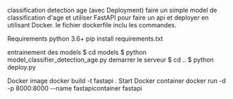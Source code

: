 classification detection age (avec Deployment)
faire un simple model de classification d'age et utiliser FastAPI pour faire un api et deployer en utilisant Docker. le fichier dockerfile inclu les commandes.

Requirements
python 3.6+
pip install requirements.txt

entrainement des models
$ cd models
$ python model_classifier_detection_age.py
demarrer le serveur
$ cd ..
$ python deploy.py

Docker image
docker build -t fastapi .
Start Docker container
docker run -d -p 8000:8000 --name fastapicontainer fastapi